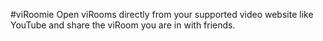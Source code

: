 #viRoomie
Open viRooms directly from your supported video website like YouTube and share the viRoom you are in with friends.